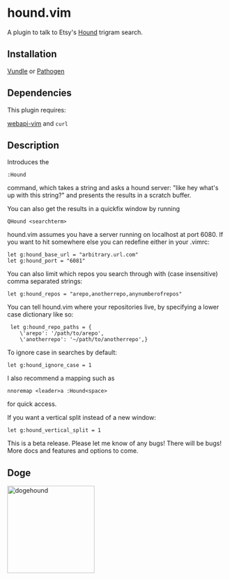 hound.vim
=========

A plugin to talk to Etsy's [Hound](https://github.com/etsy/Hound) trigram search.

Installation
-------------
[Vundle](https://github.com/gmarik/Vundle.vim) or [Pathogen](https://github.com/tpope/vim-pathogen)

Dependencies
-------------
This plugin requires:

[webapi-vim](https://github.com/mattn/webapi-vim) and `curl`

Description
-------------

Introduces the

```
:Hound
```

command, which takes a string and asks a hound server: "like hey what's up with this string?" and presents the results in a scratch buffer.

You can also get the results in a quickfix window by running
```
QHound <searchterm>
```

hound.vim assumes you have a server running on localhost at port 6080. If you want to hit somewhere else you can redefine either in your .vimrc:

```vimscript
let g:hound_base_url = "arbitrary.url.com"
let g:hound_port = "6081"
```
You can also limit which repos you search through with (case insensitive) comma separated strings:

```vimscript
let g:hound_repos = "arepo,anotherrepo,anynumberofrepos"
```

You can tell hound.vim where your repositories live, by specifying a lower case
dictionary like so:
```vimscript
 let g:hound_repo_paths = {
    \'arepo': '/path/to/arepo',
    \'anotherrepo': '~/path/to/anotherrepo',}
```

To ignore case in searches by default:

```vimscript
let g:hound_ignore_case = 1
```

I also recommend a mapping such as

```vimscript
nnoremap <leader>a :Hound<space>
```
for quick access.

If you want a vertical split instead of a new window:
```vimscript
let g:hound_vertical_split = 1
```

This is a beta release. Please let me know of any bugs! There will be bugs! More docs and features and options to come.

Doge
------
<img src="https://i.imgflip.com/hoo6z.jpg" alt="dogehound" style="width: 200px;"/>

